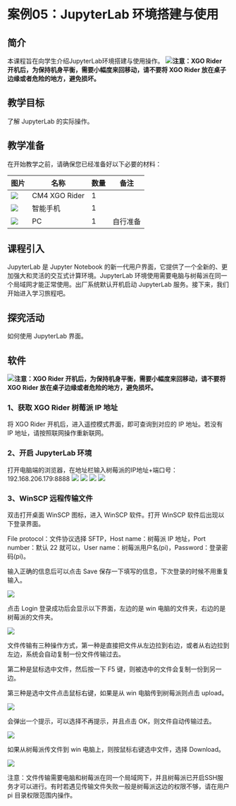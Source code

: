 ﻿---
sidebar_position: 5
sidebar_label: 案例05：JupyterLab 环境搭建与使用
---

# 案例05：JupyterLab 环境搭建与使用

## 简介

本课程旨在向学生介绍JupyterLab环境搭建与使用操作。
![](https://wiki-media-ef.oss-cn-hongkong.aliyuncs.com/docs/microbit/robot/xgo-rider-kit/images/microbit-xgo-rider-kit-read-01.png)**注意：XGO Rider 开机后，为保持机身平衡，需要小幅度来回移动，请不要将 XGO Rider 放在桌子边缘或者危险的地方，避免损坏。**


## 教学目标

了解 JupyterLab 的实际操作。

## 教学准备

在开始教学之前，请确保您已经准备好以下必要的材料：

| 图片 | 名称 | 数量 | 备注 |
|---|---|---|---|
| ![](https://wiki-media-ef.oss-cn-hongkong.aliyuncs.com/docs/microbit/)| CM4 XGO Rider | 1 |   |
| ![](https://wiki-media-ef.oss-cn-hongkong.aliyuncs.com/docs/microbit/) | 智能手机 | 1 |   |
| ![](https://wikimedia-ef.oss-cn-hongkong.al/otb.png) | PC | 1 | 自行准备 |


## 课程引入

JupyterLab 是 Jupyter Notebook 的新一代用户界面，它提供了一个全新的、更加强大和灵活的交互式计算环境。JupyterLab 环境使用需要电脑与树莓派在同一个局域网才能正常使用。出厂系统默认开机启动 JupyterLab 服务。接下来，我们开始进入学习旅程吧。

## 探究活动

如何使用 JupyterLab 界面。

## 软件
![](https://wiki-media-ef.oss-cn-hongkong.aliyuncs.com/docs/microbit/robot/xgo-rider-kit/images/microbit-xgo-rider-kit-read-01.png)**注意：XGO Rider 开机后，为保持机身平衡，需要小幅度来回移动，请不要将 XGO Rider 放在桌子边缘或者危险的地方，避免损坏。**

### 1、获取 XGO Rider 树莓派 IP 地址

将 XGO Rider 开机后，进入遥控模式界面，即可查询到对应的 IP 地址。若没有 IP 地址，请按照联网操作重新联网。


### 2、开启 JupyterLab 环境

打开电脑端的浏览器，在地址栏输入树莓派的IP地址+端口号：192.168.206.179:8888
![](https://wiki-media-ef.oss-cn-hongkong.aliyuncs.com/docs/pico/cm4-xgo-rider-kit/imagescm4-xgo-rider-kit-case04-01.png)
![](https://wiki-media-ef.oss-cn-hongkong.aliyuncs.com/docs/pico/cm4-xgo-rider-kit/imagescm4-xgo-rider-kit-case04-02.png)
![](https://wiki-media-ef.oss-cn-hongkong.aliyuncs.com/docs/pico/cm4-xgo-rider-kit/imagescm4-xgo-rider-kit-case04-03.png)
![](https://wiki-media-ef.oss-cn-hongkong.aliyuncs.com/docs/pico/cm4-xgo-rider-kit/imagescm4-xgo-rider-kit-case04-04.png)

### 3、WinSCP 远程传输文件

双击打开桌面 WinSCP 图标，进入 WinSCP 软件。打开 WinSCP 软件后出现以下登录界面。
 
File protocol：文件协议选择 SFTP，Host name：树莓派 IP 地址，Port number：默认 22 就可以，User name：树莓派用户名(pi)，Password：登录密码(pi)。

输入正确的信息后可以点击 Save 保存一下填写的信息，下次登录的时候不用重复输入。

![](https://wiki-media-ef.oss-cn-hongkong.aliyuncs.com/docs/pico/cm4-xgo-rider-kit/imagescm4-xgo-rider-kit-case04-05.png)

点击 Login 登录成功后会显示以下界面，左边的是 win 电脑的文件夹，右边的是树莓派的文件夹。

![](https://wiki-media-ef.oss-cn-hongkong.aliyuncs.com/docs/pico/cm4-xgo-rider-kit/imagescm4-xgo-rider-kit-case04-06.png)

文件传输有三种操作方式，第一种是直接把文件从左边拉到右边，或者从右边拉到左边，系统会自动复制一份文件传输过去。

第二种是鼠标选中文件，然后按一下 F5 键，则被选中的文件会复制一份到另一边。

第三种是选中文件点击鼠标右键，如果是从 win 电脑传到树莓派则点击 upload。

![](https://wiki-media-ef.oss-cn-hongkong.aliyuncs.com/docs/pico/cm4-xgo-rider-kit/imagescm4-xgo-rider-kit-case04-07.png)

会弹出一个提示，可以选择不再提示，并且点击 OK，则文件自动传输过去。

![](https://wiki-media-ef.oss-cn-hongkong.aliyuncs.com/docs/pico/cm4-xgo-rider-kit/imagescm4-xgo-rider-kit-case04-08.png)

如果从树莓派传文件到 win 电脑上，则按鼠标右键选中文件，选择 Download。

![](https://wiki-media-ef.oss-cn-hongkong.aliyuncs.com/docs/pico/cm4-xgo-rider-kit/imagescm4-xgo-rider-kit-case04-09.png)

注意：文件传输需要电脑和树莓派在同一个局域网下，并且树莓派已开启SSH服务才可以进行。有时若遇见传输文件失败一般是树莓派这边的权限不够，请在用户 pi 目录权限范围内操作。

